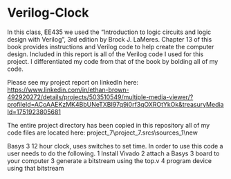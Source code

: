 # Verilog-Clock

In this class, EE435 we used the “Introduction to logic circuits and logic design with Verilog”, 3rd edition by Brock J. LaMeres. Chapter 13 of this book provides instructions and Verilog code to help create the computer design. Included in this report is all of the Verilog code I used for this project. I differentiated my code from that of the book by bolding all of my code.

Please see my project report on linkedIn here:
https://www.linkedin.com/in/ethan-brown-492920272/details/projects/503510549/multiple-media-viewer/?profileId=ACoAAEKzMK4BbUNeTXBI97q9i0rf3qOXROtYkOk&treasuryMediaId=1751923805681


The entire project directory has been copied in this repository
all of my code files are located here:
project_7\project_7.srcs\sources_1\new


Basys 3 12 hour clock, uses switches to set time.
In order to use this code a user needs to do the following.
1 Install Vivado
2 attach a Basys 3 board to your computer
3 generate a bitstream using the top.v
4 program device using that bitstream
